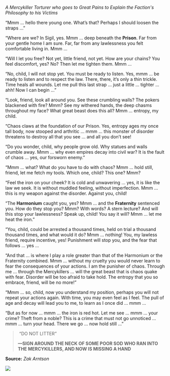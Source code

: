 *A Mercykiller Torturer who goes to Great Pains to Explain the Faction's Philosophy to his Victims*

“Mmm … hello there young one. What’s that? Perhaps I should loosen the straps …”

“Where are we? In Sigil, yes. Mmm … deep beneath the **Prison**. Far from your gentle home I am sure. Far, far from any lawlessness you felt comfortable living in. Mmm …

“Will I let you free? Not yet, little friend, not yet. How are your chains? You feel discomfort, yes? No? Then let me tighten them. Mmm …

“No, child, I will not stop yet. You must be ready to listen. Yes, mmm … be ready to listen and to respect the law. There, there, it’s only a thin trickle. Time heals all wounds. Let me pull this last strap … just a little … tighter … ahh! Now I can begin …” 

“Look, friend, look all around you. See these crumbling walls? The pokers blackened with fire? Mmm? See my withered hands, the deep chasms throughout my face? What great beast does this all? Mmm … entropy, my child.

“Chaos claws at the foundation of our Prison. Yes, entropy ages my once tall body, now stooped and arthritic … mmm … this monster of disorder threatens to destroy all that you see … and all you don’t see!

“Do you wonder, child, why people grow old. Why statues and walls crumble away. Mmm … why even empires decay into civil war? It is the fault of chaos … yes, our forsworn enemy.”

“Mmm … what? What do you have to do with chaos? Mmm … hold still, friend, let me fetch my tools. Which one, child? This one? Mmm?

“Feel the iron on your cheek? It is cold and unwavering … yes, it is like the law we seek. It is without muddled feeling, without imperfection. Mmm … this is my weapon against the disorder. Against you, child!

“The **Harmonium** caught you, yes? Mmm … and the **Fraternity** sentenced you. How do they stop you? Mmm? With words? A stern lecture? And will this stop your lawlessness? Speak up, child! You say it will? Mmm … let me heat the iron.”

“You, child, could be arrested a thousand times, held on trial a thousand thousand times, and what would it do? Mmm … nothing! You, my lawless friend, require incentive, yes! Punishment will stop you, and the fear that follows … yes …

“And that … is where I play a role greater than that of the Harmonium or the Fraternity combined. Mmm … without my cruelty you would never learn to fear the consequences of your actions. I am the punisher of chaos. Through me … through the Mercykillers … will the great beast that is chaos quake with fear. Disorder will be too afraid to take hold. The entropy that you so embrace, friend, will be no more!”

“Mmm … so, child, now you understand my position, perhaps you will not repeat your actions again. With time, you may even feel as I feel. The pull of age and decay will lead you to me, to learn as I once did … mmm …

“But as for now … mmm … the iron is red hot. Let me see … mmm … your crime? Theft from a noble? This is a crime that must not go unnoticed … mmm … turn your head. There we go … now hold still …”

>  “DO NOT LITTER”
> 
> ****—SIGN AROUND THE NECK OF SOME POOR SOD WHO RAN INTO THE MERCYKILLERS, AND NOW IS MISSING A HAND****

**Source:** _Zak Arntson_

![](https://mimir.net/wp-content/uploads/mercykiller_guard_faction.png)
